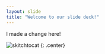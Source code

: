 ```yaml
---
layout: slide
title: "Welcome to our slide deck!"
---
```


I made a change here!

![skitchtocat](https://octodex.github.com/images/skitchtocat.png)
{: .center}
